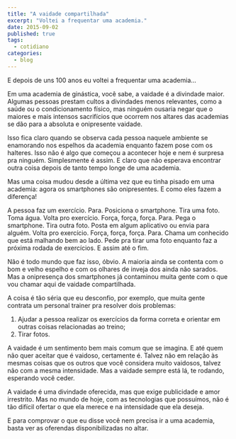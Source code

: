 ```yaml
---
title: "A vaidade compartilhada"
excerpt: "Voltei a frequentar uma academia."
date: 2015-09-02
published: true
tags: 
  - cotidiano
categories:
  - blog
---
```

E depois de uns 100 anos eu voltei a frequentar uma academia...

Em uma academia de ginástica, você sabe, a vaidade é a divindade maior. Algumas pessoas prestam cultos a divindades menos relevantes, como a saúde ou o condicionamento físico, mas ninguém ousaria negar que o maiores e mais intensos sacrifícios que ocorrem nos altares das academias se dão para a absoluta e onipresente vaidade.

Isso fica claro quando se observa cada pessoa naquele ambiente se enamorando nos espelhos da academia enquanto fazem pose com os halteres. Isso não é algo que começou a acontecer hoje e nem é surpresa pra ninguém. Simplesmente é assim. E claro que não esperava encontrar outra coisa depois de tanto tempo longe de uma academia.

Mas uma coisa mudou desde a última vez que eu tinha pisado em uma academia: agora os smartphones são onipresentes. E como eles fazem a diferença!

A pessoa faz um exercício. Para. Posiciona o smartphone. Tira uma foto. Toma água. Volta pro exercício. Força, força, força. Para. Pega o smartphone. Tira outra foto. Posta em algum aplicativo ou envia para alguém. Volta pro exercício. Força, força, força. Para. Chama um conhecido que está malhando bem ao lado. Pede pra tirar uma foto enquanto faz a próxima rodada de exercícios. E assim até o fim.

Não é todo mundo que faz isso, óbvio. A maioria ainda se contenta com o bom e velho espelho e com os olhares de inveja dos ainda não sarados. Mas a onipresença dos smartphones já contaminou muita gente com o que vou chamar aqui de vaidade compartilhada.

A coisa é tão séria que eu desconfio, por exemplo, que muita gente contrata um personal trainer pra resolver dois problemas:
1. Ajudar a pessoa realizar os exercícios da forma correta e orientar em outras coisas relacionadas ao treino;
2. Tirar fotos.

A vaidade é um sentimento bem mais comum que se imagina. E até quem não quer aceitar que é vaidoso, certamente é. Talvez não em relação às mesmas coisas que os outros que você considera muito vaidosos, talvez não com a mesma intensidade. Mas a vaidade sempre está lá, te rodando, esperando você ceder.

A vaidade é uma divindade oferecida, mas que exige publicidade e amor irrestrito. Mas no mundo de hoje, com as tecnologias que possuímos, não é tão difícil ofertar o que ela merece e na intensidade que ela deseja.

E para comprovar o que eu disse você nem precisa ir a uma academia, basta ver as oferendas disponibilizadas no altar.
